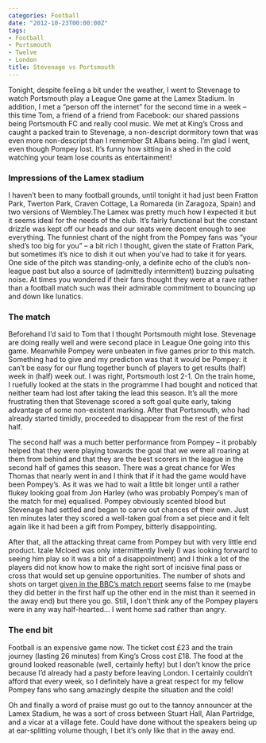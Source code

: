 ```yaml
---
categories: Football
date: "2012-10-23T00:00:00Z"
tags:
- Football
- Portsmouth
- Twelve
- London
title: Stevenage vs Portsmouth
---
```


Tonight, despite feeling a bit under the weather, I went to Stevenage to watch Portsmouth play a League One game at the Lamex Stadium. In addition, I met a “person off the internet” for the second time in a week – this time Tom, a friend of a friend from Facebook: our shared passions being Portsmouth FC and really cool music. We met at King’s Cross and caught a packed train to Stevenage, a non-descript dormitory town that was even more non-descript than I remember St Albans being. I’m glad I went, even though Pompey lost. It’s funny how sitting in a shed in the cold watching your team lose counts as entertainment!

### Impressions of the Lamex stadium

I haven’t been to many football grounds, until tonight it had just been Fratton Park, Twerton Park, Craven Cottage, La Romareda (in Zaragoza, Spain) and two versions of Wembley.The Lamex was pretty much how I expected it but it seems ideal for the needs of the club. It’s fairly functional but the constant drizzle was kept off our heads and our seats were decent enough to see everything. The funniest chant of the night from the Pompey fans was “your shed’s too big for you” – a bit rich I thought, given the state of Fratton Park, but sometimes it’s nice to dish it out when you’ve had to take it for years. One side of the pitch was standing-only, a definite echo of the club’s non-league past but also a source of (admittedly intermittent) buzzing pulsating noise. At times you wondered if their fans thought they were at a rave rather than a football match such was their admirable commitment to bouncing up and down like lunatics.

### The match

Beforehand I’d said to Tom that I thought Portsmouth might lose. Stevenage are doing really well and were second place in League One going into this game. Meanwhile Pompey were unbeaten in five games prior to this match. Something had to give and my prediction was that it would be Pompey: it can’t be easy for our flung together bunch of players to get results (half) week in (half) week out. I was right, Portsmouth lost 2-1. On the train home, I ruefully looked at the stats in the programme I had bought and noticed that neither team had lost after taking the lead this season. It’s all the more frustrating then that Stevenage scored a soft goal quite early, taking advantage of some non-existent marking. After that Portsmouth, who had already started timidly, proceeded to disappear from the rest of the first half.

The second half was a much better performance from Pompey – it probably helped that they were playing towards the goal that we were all roaring at them from behind and that they are the best scorers in the league in the second half of games this season. There was a great chance for Wes Thomas that nearly went in and I think that if it had the game would have been Pompey’s. As it was we had to wait a little bit longer until a rather flukey looking goal from Jon Harley (who was probably Pompey’s man of the match for me) equalised. Pompey obviously scented blood but Stevenage had settled and began to carve out chances of their own. Just ten minutes later they scored a well-taken goal from a set piece and it felt again like it had been a gift from Pompey, bitterly disappointing.

After that, all the attacking threat came from Pompey but with very little end product. Izale Mcloed was only intermittently lively (I was looking forward to seeing him play so it was a bit of a disappointment) and I think a lot of the players did not know how to make the right sort of incisive final pass or cross that would set up genuine opportunities. The number of shots and shots on target [given in the BBC’s match report](http://www.bbc.co.uk/sport/0/football/19958342) seems false to me (maybe they did better in the first half up the other end in the mist than it seemed in the away end) but there you go. Still, I don’t think any of the Pompey players were in any way half-hearted... I went home sad rather than angry.

### The end bit

Football is an expensive game now. The ticket cost £23 and the train journey (lasting 26 minutes) from King’s Cross cost £18. The food at the ground looked reasonable (well, certainly hefty) but I don’t know the price because I’d already had a pasty before leaving London. I certainly couldn’t afford that every week, so I definitely have a great respect for my fellow Pompey fans who sang amazingly despite the situation and the cold!

Oh and finally a word of praise must go out to the tannoy announcer at the Lamex Stadium, he was a sort of cross between Stuart Hall, Alan Partridge, and a vicar at a village fete. Could have done without the speakers being up at ear-splitting volume though, I bet it’s only like that in the away end.
